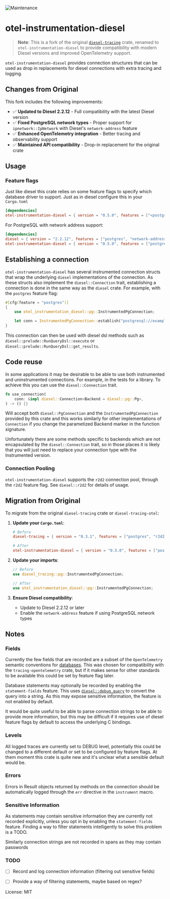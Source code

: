 ![Maintenance](https://img.shields.io/badge/maintenance-experimental-blue.svg)

# otel-instrumentation-diesel

> **Note**: This is a fork of the original [`diesel-tracing`](https://github.com/CQCL/diesel-tracing) crate, renamed to `otel-instrumentation-diesel` to provide compatibility with modern Diesel versions and improved OpenTelemetry support.

`otel-instrumentation-diesel` provides connection structures that can be used as drop in
replacements for diesel connections with extra tracing and logging.

## Changes from Original

This fork includes the following improvements:
- ✅ **Updated to Diesel 2.2.12** - Full compatibility with the latest Diesel version
- ✅ **Fixed PostgreSQL network types** - Proper support for `ipnetwork::IpNetwork` with Diesel's `network-address` feature
- ✅ **Enhanced OpenTelemetry integration** - Better tracing and observability support
- ✅ **Maintained API compatibility** - Drop-in replacement for the original crate

## Usage

### Feature flags

Just like diesel this crate relies on some feature flags to specify which
database driver to support. Just as in diesel configure this in your
`Cargo.toml`

```toml
[dependencies]
otel-instrumentation-diesel = { version = "0.5.0", features = ["<postgres|mysql|sqlite>"] }
```

For PostgreSQL with network address support:
```toml
[dependencies]
diesel = { version = "2.2.12", features = ["postgres", "network-address"] }
otel-instrumentation-diesel = { version = "0.5.0", features = ["postgres", "r2d2"] }
```

## Establishing a connection

`otel-instrumentation-diesel` has several instrumented connection structs that wrap the underlying
`diesel` implementations of the connection. As these structs also implement the
`diesel::Connection` trait, establishing a connection is done in the same way as
the `diesel` crate. For example, with the `postgres` feature flag:

```rust
#[cfg(feature = "postgres")]
{
    use otel_instrumentation_diesel::pg::InstrumentedPgConnection;

    let conn = InstrumentedPgConnection::establish("postgresql://example");
}
```

This connection can then be used with diesel dsl methods such as
`diesel::prelude::RunQueryDsl::execute` or `diesel::prelude::RunQueryDsl::get_results`.

## Code reuse

In some applications it may be desirable to be able to use both instrumented and
uninstrumented connections. For example, in the tests for a library. To achieve this
you can use the `diesel::Connection` trait.

```rust
fn use_connection(
    conn: &impl diesel::Connection<Backend = diesel::pg::Pg>,
) -> () {}
```

Will accept both `diesel::PgConnection` and the `InstrumentedPgConnection`
provided by this crate and this works similarly for other implementations
of `Connection` if you change the parametized Backend marker in the
function signature.

Unfortunately there are some methods specific to backends which are not
encapsulated by the `diesel::Connection` trait, so in those places it is
likely that you will just need to replace your connection type with the
Instrumented version.

### Connection Pooling

`otel-instrumentation-diesel` supports the `r2d2` connection pool, through the `r2d2`
feature flag. See `diesel::r2d2` for details of usage.

## Migration from Original

To migrate from the original `diesel-tracing` crate or `diesel-tracing-otel`:

1. **Update your `Cargo.toml`**:
   ```toml
   # Before
   diesel-tracing = { version = "0.3.1", features = ["postgres", "r2d2"] }
   
   # After
   otel-instrumentation-diesel = { version = "0.5.0", features = ["postgres", "r2d2"] }
   ```

2. **Update your imports**:
   ```rust
   // Before
   use diesel_tracing::pg::InstrumentedPgConnection;
   
   // After
   use otel_instrumentation_diesel::pg::InstrumentedPgConnection;
   ```

3. **Ensure Diesel compatibility**:
   - Update to Diesel 2.2.12 or later
   - Enable the `network-address` feature if using PostgreSQL network types

## Notes

### Fields

Currently the few fields that are recorded are a subset of the `OpenTelemetry`
semantic conventions for [databases](https://github.com/open-telemetry/opentelemetry-specification/blob/master/specification/trace/semantic_conventions/database.md).
This was chosen for compatibility with the `tracing-opentelemetry` crate, but
if it makes sense for other standards to be available this could be set by
feature flag later.

Database statements may optionally be recorded by enabling the
`statement-fields` feature. This uses [`diesel::debug_query`](https://docs.rs/diesel/latest/diesel/fn.debug_query.html)
to convert the query into a string. As this may expose sensitive information,
the feature is not enabled by default.

It would be quite useful to be able to parse connection strings to be able
to provide more information, but this may be difficult if it requires use of
diesel feature flags by default to access the underlying C bindings.

### Levels

All logged traces are currently set to DEBUG level, potentially this could be
changed to a different default or set to be configured by feature flags. At
them moment this crate is quite new and it's unclear what a sensible default
would be.

### Errors

Errors in Result objects returned by methods on the connection should be
automatically logged through the `err` directive in the `instrument` macro.

### Sensitive Information

As statements may contain sensitive information they are currently not recorded
explicitly, unless you opt in by enabling the `statement-fields` feature.
Finding a way to filter statements intelligently to solve this problem is a
TODO.

Similarly connection strings are not recorded in spans as they may contain
passwords

### TODO

- [ ] Record and log connection information (filtering out sensitive fields)
- [ ] Provide a way of filtering statements, maybe based on regex?


License: MIT
